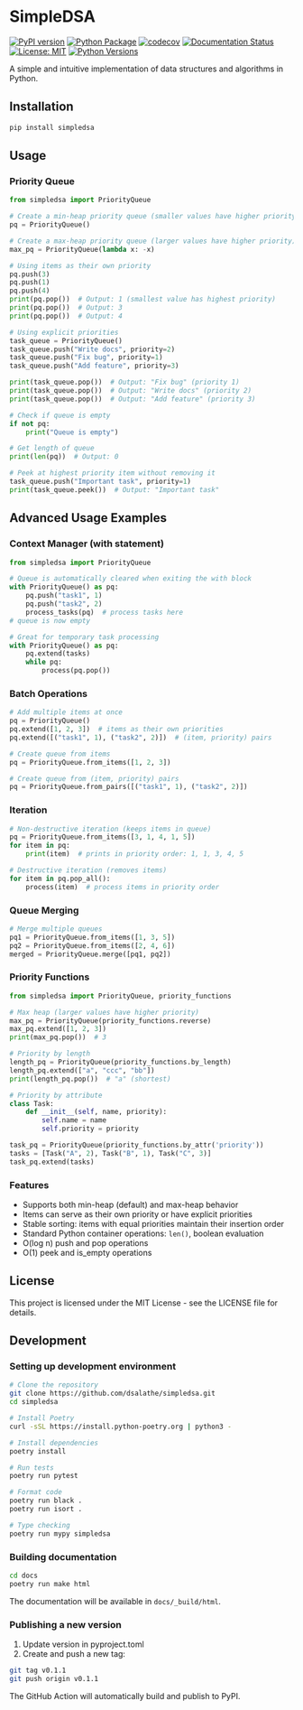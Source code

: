 # SimpleDSA

[![PyPI version](https://badge.fury.io/py/simpledsa.svg)](https://badge.fury.io/py/simpledsa)
[![Python Package](https://github.com/dsalathe/simpledsa/actions/workflows/python-package.yml/badge.svg)](https://github.com/dsalathe/simpledsa/actions/workflows/python-package.yml)
[![codecov](https://codecov.io/gh/dsalathe/simpledsa/branch/main/graph/badge.svg)](https://codecov.io/gh/dsalathe/simpledsa)
[![Documentation Status](https://readthedocs.org/projects/simpledsa/badge/?version=latest)](https://simpledsa.readthedocs.io/en/latest/?badge=latest)
[![License: MIT](https://img.shields.io/badge/License-MIT-yellow.svg)](https://opensource.org/licenses/MIT)
[![Python Versions](https://img.shields.io/pypi/pyversions/simpledsa.svg)](https://pypi.org/project/simpledsa/)

A simple and intuitive implementation of data structures and algorithms in Python.

## Installation

```bash
pip install simpledsa
```

## Usage

### Priority Queue

```python
from simpledsa import PriorityQueue

# Create a min-heap priority queue (smaller values have higher priority)
pq = PriorityQueue()

# Create a max-heap priority queue (larger values have higher priority)
max_pq = PriorityQueue(lambda x: -x)

# Using items as their own priority
pq.push(3)
pq.push(1)
pq.push(4)
print(pq.pop())  # Output: 1 (smallest value has highest priority)
print(pq.pop())  # Output: 3
print(pq.pop())  # Output: 4

# Using explicit priorities
task_queue = PriorityQueue()
task_queue.push("Write docs", priority=2)
task_queue.push("Fix bug", priority=1)
task_queue.push("Add feature", priority=3)

print(task_queue.pop())  # Output: "Fix bug" (priority 1)
print(task_queue.pop())  # Output: "Write docs" (priority 2)
print(task_queue.pop())  # Output: "Add feature" (priority 3)

# Check if queue is empty
if not pq:
    print("Queue is empty")

# Get length of queue
print(len(pq))  # Output: 0

# Peek at highest priority item without removing it
task_queue.push("Important task", priority=1)
print(task_queue.peek())  # Output: "Important task"
```

## Advanced Usage Examples

### Context Manager (with statement)

```python
from simpledsa import PriorityQueue

# Queue is automatically cleared when exiting the with block
with PriorityQueue() as pq:
    pq.push("task1", 1)
    pq.push("task2", 2)
    process_tasks(pq)  # process tasks here
# queue is now empty

# Great for temporary task processing
with PriorityQueue() as pq:
    pq.extend(tasks)
    while pq:
        process(pq.pop())
```

### Batch Operations

```python
# Add multiple items at once
pq = PriorityQueue()
pq.extend([1, 2, 3])  # items as their own priorities
pq.extend([("task1", 1), ("task2", 2)])  # (item, priority) pairs

# Create queue from items
pq = PriorityQueue.from_items([1, 2, 3])

# Create queue from (item, priority) pairs
pq = PriorityQueue.from_pairs([("task1", 1), ("task2", 2)])
```

### Iteration

```python
# Non-destructive iteration (keeps items in queue)
pq = PriorityQueue.from_items([3, 1, 4, 1, 5])
for item in pq:
    print(item)  # prints in priority order: 1, 1, 3, 4, 5

# Destructive iteration (removes items)
for item in pq.pop_all():
    process(item)  # process items in priority order
```

### Queue Merging

```python
# Merge multiple queues
pq1 = PriorityQueue.from_items([1, 3, 5])
pq2 = PriorityQueue.from_items([2, 4, 6])
merged = PriorityQueue.merge([pq1, pq2])
```

### Priority Functions

```python
from simpledsa import PriorityQueue, priority_functions

# Max heap (larger values have higher priority)
max_pq = PriorityQueue(priority_functions.reverse)
max_pq.extend([1, 2, 3])
print(max_pq.pop())  # 3

# Priority by length
length_pq = PriorityQueue(priority_functions.by_length)
length_pq.extend(["a", "ccc", "bb"])
print(length_pq.pop())  # "a" (shortest)

# Priority by attribute
class Task:
    def __init__(self, name, priority):
        self.name = name
        self.priority = priority

task_pq = PriorityQueue(priority_functions.by_attr('priority'))
tasks = [Task("A", 2), Task("B", 1), Task("C", 3)]
task_pq.extend(tasks)
```

### Features

- Supports both min-heap (default) and max-heap behavior
- Items can serve as their own priority or have explicit priorities
- Stable sorting: items with equal priorities maintain their insertion order
- Standard Python container operations: `len()`, boolean evaluation
- O(log n) push and pop operations
- O(1) peek and is_empty operations

## License

This project is licensed under the MIT License - see the LICENSE file for details.

## Development

### Setting up development environment

```bash
# Clone the repository
git clone https://github.com/dsalathe/simpledsa.git
cd simpledsa

# Install Poetry
curl -sSL https://install.python-poetry.org | python3 -

# Install dependencies
poetry install

# Run tests
poetry run pytest

# Format code
poetry run black .
poetry run isort .

# Type checking
poetry run mypy simpledsa
```

### Building documentation

```bash
cd docs
poetry run make html
```

The documentation will be available in `docs/_build/html`.

### Publishing a new version

1. Update version in pyproject.toml
2. Create and push a new tag:

```bash
git tag v0.1.1
git push origin v0.1.1
```

The GitHub Action will automatically build and publish to PyPI.

